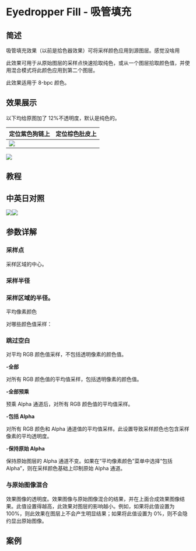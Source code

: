 # Eyedropper Fill - 吸管填充

## 简述

吸管填充效果（以前是拾色器效果）可将采样颜色应用到源图层。感觉没啥用

此效果可用于从原始图层的采样点快速拾取纯色，或从一个图层拾取颜色值，并使用混合模式将此颜色应用到第二个图层。

此效果适用于 8-bpc 颜色。

## 效果展示

以下均给原图加了 12%不透明度，默认是纯色的。

| 定位紫色狗链上                                  | 定位棕色肚皮上 |
| ----------------------------------------------- | -------------- |
| ![](https://cdn.yuelili.com/20211230154014.png) |

![](https://cdn.yuelili.com/20211230154052.png)

## 教程

## 中英日对照

![](https://mir.yuelili.com/wp-content/uploads/user/AE/effects/AE-Effects-Generate-Eyedropper_Fill.png)![](https://mir.yuelili.com/wp-content/uploads/user/AE/effects/AE-Effects-Generate-Eyedropper_Fill_cn.png)

## 参数详解

### 采样点

采样区域的中心。

### 采样半径

### 采样区域的半径。

平均像素颜色

对哪些颜色值采样：

### 跳过空白

对平均 RGB 颜色值采样，不包括透明像素的颜色值。

**-全部**

对所有 RGB 颜色值的平均值采样，包括透明像素的颜色值。

**-全部预乘**

预乘 Alpha 通道后，对所有 RGB 颜色值的平均值采样。

**-包括 Alpha**

对所有 RGB 颜色和 Alpha 通道值的平均值采样。此设置导致采样颜色也包含采样像素的平均透明度。

**-保持原始 Alpha**

保持原始图层的 Alpha 通道不变。如果在“平均像素颜色”菜单中选择“包括 Alpha”，则在采样颜色基础上印制原始 Alpha 通道。

### 与原始图像混合

效果图像的透明度。效果图像与原始图像混合的结果，并在上面合成效果图像结果。此值设置得越高，此效果对图层的影响越小。例如，如果将此值设置为
100%，则此效果在图层上不会产生明显结果；如果将此值设置为 0%，则不会隐约显出原始图像。

## 案例
